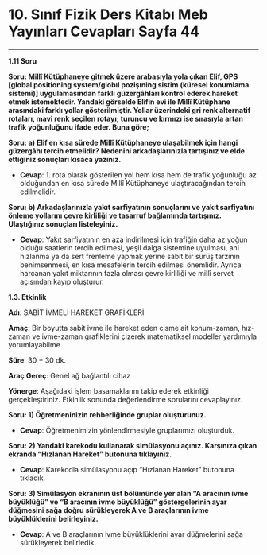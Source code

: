 # 10. Sınıf Fizik Ders Kitabı Meb Yayınları Cevapları Sayfa 44

---

**1.11 Soru**

**Soru: Millî Kütüphaneye gitmek üzere arabasıyla yola çıkan Elif, GPS [global positioning system/globıl pozişıning sistim (küresel konumlama sistemi)] uygulamasından farklı güzergâhları kontrol ederek hareket etmek istemektedir. Yandaki görselde Elifin evi ile Millî Kütüphane arasındaki farklı yollar gösterilmiştir. Yollar üzerindeki gri renk alternatif rotaları, mavi renk seçilen rotayı; turuncu ve kırmızı ise sırasıyla artan trafik yoğunluğunu ifade eder. Buna göre;**

**Soru: a) Elif en kısa sürede Millî Kütüphaneye ulaşabilmek için hangi güzergâhı tercih etmelidir? Nedenini arkadaşlarınızla tartışınız ve elde ettiğiniz sonuçları kısaca yazınız.**

-   **Cevap**: 1. rota olarak gösterilen yol hem kısa hem de trafik yoğunluğu az olduğundan en kısa sürede Millî Kütüphaneye ulaştıracağından tercih edilmelidir.

**Soru: b) Arkadaşlarınızla yakıt sarfiyatının sonuçlarını ve yakıt sarfiyatını önleme yollarını çevre kirliliği ve tasarruf bağlamında tartışınız. Ulaştığınız sonuçları listeleyiniz.**

-   **Cevap**: Yakıt sarfiyatının en aza indirilmesi için trafiğin daha az yoğun olduğu saatlerin tercih edilmesi, yeşil dalga sistemine uyulması, ani hızlanma ya da sert frenleme yapmak yerine sabit bir sürüş tarzının benimsenmesi, en kısa mesafelerin tercih edilmesi önemlidir. Ayrıca harcanan yakıt miktarının fazla olması çevre kirliliği ve millî servet açısından kayıp oluşturur.

**1.3. Etkinlik**

**Adı**: SABİT İVMELİ HAREKET GRAFİKLERİ

**Amaç**: Bir boyutta sabit ivme ile hareket eden cisme ait konum-zaman, hız-zaman ve ivme-zaman grafiklerini çizerek matematiksel modeller yardımıyla yorumlayabilme

**Süre**: 30 + 30 dk.

**Araç Gereç**: Genel ağ bağlantılı cihaz

**Yönerge**: Aşağıdaki işlem basamaklarını takip ederek etkinliği gerçekleştiriniz. Etkinlik sonunda değerlendirme sorularını cevaplayınız.

**Soru: 1) Öğretmeninizin rehberliğinde gruplar oluşturunuz.**

-   **Cevap**: Öğretmenimizin yönlendirmesiyle gruplarımızı oluşturduk.

**Soru: 2) Yandaki karekodu kullanarak simülasyonu açınız. Karşınıza çıkan ekranda “Hızlanan Hareket” butonuna tıklayınız.**

-   **Cevap**: Karekodla simülasyonu açıp “Hızlanan Hareket” butonuna tıkladık.

**Soru: 3) Simülasyon ekranının üst bölümünde yer alan “A aracının ivme büyüklüğü” ve “B aracının ivme büyüklüğü” göstergelerinin ayar düğmesini sağa doğru sürükleyerek A ve B araçlarının ivme büyüklüklerini belirleyiniz.**

-   **Cevap**: A ve B araçlarının ivme büyüklüklerini ayar düğmelerini sağa sürükleyerek belirledik.